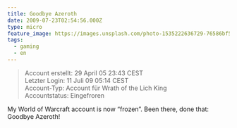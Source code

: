 ```yaml
---
title: Goodbye Azeroth
date: 2009-07-23T02:54:56.000Z
type: micro
feature_image: https://images.unsplash.com/photo-1535222636729-76586bf52493?ixlib=rb-0.3.5&q=80&fm=jpg&crop=entropy&cs=tinysrgb&w=1080&fit=max&ixid=eyJhcHBfaWQiOjExNzczfQ&s=fd57f62ed378762c36c090f34589cdc5
tags:
  - gaming
  - en
---
```


> Account erstellt: 29 April 05 23:43 CEST  
> Letzter Login: 11 Juli 09 05:14 CEST  
> Account-Typ: Account für Wrath of the Lich King  
> Accountstatus: Eingefroren

My World of Warcraft account is now “frozen”. Been there, done that: Goodbye Azeroth!
